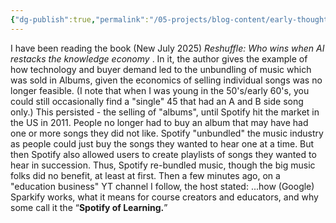```yaml
---
{"dg-publish":true,"permalink":"/05-projects/blog-content/early-thoughts/unbundling-education/","created":"2025-10-14T16:31:15.373-04:00","updated":"2025-10-14T16:49:53.768-04:00"}
---
```


I have been reading the book (New July 2025)  *Reshuffle: Who wins when AI restacks the knowledge economy* . In it, the author gives the example of how technology and buyer demand led to the unbundling of music which was sold in Albums, given the economics of selling individual songs was no longer feasible. (I note that when I was young in the 50's/early 60's, you could still occasionally find a "single" 45 that had an A and B side song only.)  This persisted - the selling of "albums", until Spotify hit the market in the US in 2011.  People no longer had to buy an album that may have had one or more songs they did not like. Spotify "unbundled" the music industry as people could just buy the songs they wanted to hear one at a time. But then Spotify also allowed users to create playlists of songs they wanted to hear in succession. Thus, Spotify re-bundled music, though the big music folks did no benefit, at least at first. 
Then a few minutes ago, on a "education business" YT channel I follow, the host stated: ...how (Google) Sparkify works, what it means for course creators and educators, and why some call it the “**Spotify of Learning.**”      